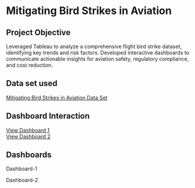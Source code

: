 # Mitigating Bird Strikes in Aviation
## Project Objective
Leveraged Tableau to analyze a comprehensive flight bird strike dataset, identifying key trends and risk factors.
Developed interactive dashboards to communicate actionable insights for aviation safety, regulatory compliance, and cost
reduction.
## Data set used
<a href="https://github.com/Aravind4848/Tableau/blob/main/DS1_C7_S4_Project_BirdStrike_Data.xlsx"> Mitigating Bird Strikes in Aviation Data Set</a>

## Dashboard Interaction <br>
<a href="https://github.com/Aravind4848/Tableau/blob/main/Screenshot%202025-01-17%20121315.png"> View Dashboard 1 </a><br>
<a href="https://github.com/Aravind4848/Tableau/blob/main/Screenshot%202025-01-17%20121234.png"> View Dashboard 2 </a>
## Dashboards
Dashboard-1

Dashboard-2

